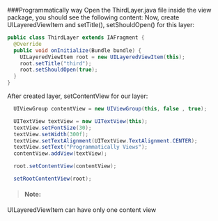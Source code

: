 ###Programmatically way
Open the ThirdLayer.java file inside the view package, you should see the following content:
Now, create UILayeredViewItem and setTitle(), setShouldOpen() for this layer:

```java
public class ThirdLayer extends IAFragment {
  @Override
  public void onInitialize(Bundle bundle) {
    UILayeredViewItem root = new UILayeredViewItem(this);
    root.setTitle("third");
    root.setShouldOpen(true); 
  }
}
```
After created layer, setContentView for our layer:

```java
  UIViewGroup contentView = new UIViewGroup(this, false , true);

  UITextView textView = new UITextView(this);
  textView.setFontSize(30);
  textView.setWidth(300f);
  textView.setTextAlignment(UITextView.TextAlignment.CENTER);
  textView.setText("Programmatically Views");
  contentView.addView(textView);

  root.setContentView(contentView);

  setRootContentView(root);
```
><h4>Note:</h4>
UILayeredViewItem can have only one content view
